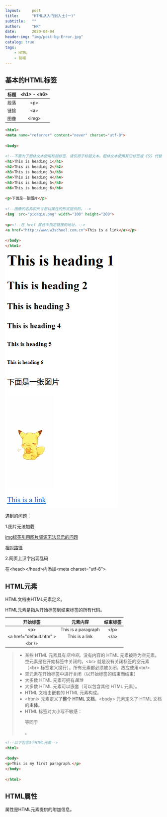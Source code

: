 ```yaml
---
layout:     post
title:      "HTML从入门到入土(一)"
subtitle:   ""
author:     "HK"
date:		2020-04-04
header-img: "img/post-bg-Error.jpg"
catalog: true
tags:
    - HTML
    - 前端
---
```


## 基本的HTML标签

| 标题 | \<h1> - \<h6> |
| :--: | :-----------: |
| 段落 |     \<p>      |
| 链接 |     \<a>      |
| 图像 |    \<img>     |

```html
<html>
<meta name="referrer" content="never" charset="utf-8">

<body>

<!--不要为了粗体文本使用标题标签，请仅用于标题文本。粗体文本使用其它标签或 CSS 代替。-->
<h1>This is heading 1</h1>
<h2>This is heading 2</h2>
<h3>This is heading 3</h3>
<h4>This is heading 4</h4>
<h5>This is heading 5</h5>
<h6>This is heading 6</h6>

<p>下面是一张图片</p>

<!--图像的名称和尺寸是以属性的形式提供的。-->
<img  src="picaqiu.png" width="100" height="200">

<p><!--在 href 属性中指定链接的地址。-->
<a href="http://www.w3school.com.cn">This is a link</a></p>

</body>
</html>
```

![在这里插入图片描述](https://github.com/Hkaren78/Hkaren78.github.io/blob/master/img/in-post/HTMLlearning1/try1.png)

遇到的问题：

1.图片无法加载

[img标签引用图片资源无法显示的问题](https://blog.csdn.net/qq_38039015/article/details/82080037)

[相对路径](https://blog.csdn.net/qq_34769573/article/details/80445681)

2.网页上汉字出现乱码

在\<head>\</head>内添加\<meta charset="utf-8">



## HTML元素

HTML文档由HTML元素定义。

HTML元素是指从开始标签到结束标签的所有代码。

|         开始标签         |      元素内容       | 结束标签 |
| :----------------------: | :-----------------: | :------: |
|           \<p>           | This is a paragraph |  \</p>   |
| \<a href="default.htm" > |   This is a link    |  \</a>   |
|         \<br />          |                     |          |

> - 某些 HTML 元素具有*空内容*。没有内容的 HTML 元素被称为空元素。空元素是在开始标签中关闭的。\<br> 就是没有关闭标签的空元素（\<br> 标签定义换行）。所有元素都必须被关闭，故应使用\<br/>
> - 空元素在开始标签中进行关闭（以开始标签的结束而结束）
> - 大多数 HTML 元素可拥有*属性*
> - 大多数 HTML 元素可以嵌套（可以包含其他 HTML 元素）。
> - HTML 文档由嵌套的 HTML 元素构成。
> - \<html> 元素定义了**整个 HTML 文档**。\<body> 元素定义了 HTML 文档的**主体**。
> - HTML 标签对大小写不敏感：<P> 等同于 <p>。

```html
<!--以下包含3个HTML元素-->
<html>

<body>
<p>This is my first paragraph.</p>
</body>

</html>
```

## HTML属性

属性是HTML元素提供的附加信息。

 